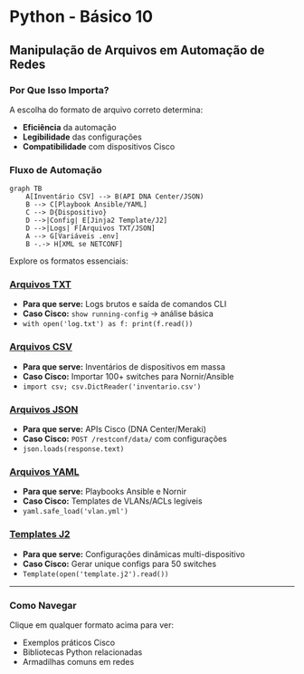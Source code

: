 # Python - Básico 10

## Manipulação de Arquivos em Automação de Redes

### Por Que Isso Importa?
A escolha do formato de arquivo correto determina:
- **Eficiência** da automação
- **Legibilidade** das configurações
- **Compatibilidade** com dispositivos Cisco

### Fluxo de Automação

```mermaid
graph TB
    A[Inventário CSV] --> B(API DNA Center/JSON)
    B --> C[Playbook Ansible/YAML]
    C --> D{Dispositivo}
    D -->|Config| E[Jinja2 Template/J2]
    D -->|Logs| F[Arquivos TXT/JSON]
    A --> G[Variáveis .env]
    B -.-> H[XML se NETCONF]
```

Explore os formatos essenciais:

### [Arquivos TXT](Arquivos/txt/README.md)
- **Para que serve:** Logs brutos e saída de comandos CLI  
- **Caso Cisco:** `show running-config` → análise básica  
- `with open('log.txt') as f: print(f.read())`

### [Arquivos CSV](Arquivos/csv/README.md)
- **Para que serve:** Inventários de dispositivos em massa  
- **Caso Cisco:** Importar 100+ switches para Nornir/Ansible  
- `import csv; csv.DictReader('inventario.csv')`

### [Arquivos JSON](Arquivos/json/README.md)
- **Para que serve:** APIs Cisco (DNA Center/Meraki)  
- **Caso Cisco:** `POST /restconf/data/` com configurações  
- `json.loads(response.text)`

### [Arquivos YAML](Arquivos/yaml/README.md)
- **Para que serve:** Playbooks Ansible e Nornir  
- **Caso Cisco:** Templates de VLANs/ACLs legíveis  
- `yaml.safe_load('vlan.yml')`

### [Templates J2](Arquivos/j2/README.md)
- **Para que serve:** Configurações dinâmicas multi-dispositivo  
- **Caso Cisco:** Gerar unique configs para 50 switches  
- `Template(open('template.j2').read())`

---

### Como Navegar 

Clique em qualquer formato acima para ver:
   -  Exemplos práticos Cisco
   -  Bibliotecas Python relacionadas
   -  Armadilhas comuns em redes
